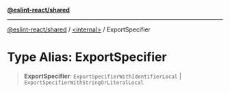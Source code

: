 [**@eslint-react/shared**](../../README.md)

***

[@eslint-react/shared](../../README.md) / [\<internal\>](../README.md) / ExportSpecifier

# Type Alias: ExportSpecifier

> **ExportSpecifier**: `ExportSpecifierWithIdentifierLocal` \| `ExportSpecifierWithStringOrLiteralLocal`
